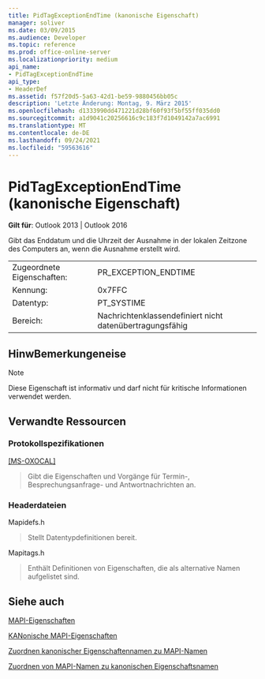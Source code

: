 ```yaml
---
title: PidTagExceptionEndTime (kanonische Eigenschaft)
manager: soliver
ms.date: 03/09/2015
ms.audience: Developer
ms.topic: reference
ms.prod: office-online-server
ms.localizationpriority: medium
api_name:
- PidTagExceptionEndTime
api_type:
- HeaderDef
ms.assetid: f57f20d5-5a63-42d1-be59-9880456bb05c
description: 'Letzte Änderung: Montag, 9. März 2015'
ms.openlocfilehash: d1333990dd471221d28bf60f93f5bf55ff035dd0
ms.sourcegitcommit: a1d9041c20256616c9c183f7d1049142a7ac6991
ms.translationtype: MT
ms.contentlocale: de-DE
ms.lasthandoff: 09/24/2021
ms.locfileid: "59563616"
---
```

# <a name="pidtagexceptionendtime-canonical-property"></a>PidTagExceptionEndTime (kanonische Eigenschaft)

  
  
**Gilt für**: Outlook 2013 | Outlook 2016 
  
Gibt das Enddatum und die Uhrzeit der Ausnahme in der lokalen Zeitzone des Computers an, wenn die Ausnahme erstellt wird.
  
|||
|:-----|:-----|
|Zugeordnete Eigenschaften:  <br/> |PR_EXCEPTION_ENDTIME  <br/> |
|Kennung:  <br/> |0x7FFC  <br/> |
|Datentyp:  <br/> |PT_SYSTIME  <br/> |
|Bereich:  <br/> |Nachrichtenklassendefiniert nicht datenübertragungsfähig  <br/> |
   
## <a name="remarks"></a>HinwBemerkungeneise

> [!NOTE]
> Diese Eigenschaft ist informativ und darf nicht für kritische Informationen verwendet werden. 
  
## <a name="related-resources"></a>Verwandte Ressourcen

### <a name="protocol-specifications"></a>Protokollspezifikationen

[[MS-OXOCAL]](https://msdn.microsoft.com/library/09861fde-c8e4-4028-9346-e7c214cfdba1%28Office.15%29.aspx)
  
> Gibt die Eigenschaften und Vorgänge für Termin-, Besprechungsanfrage- und Antwortnachrichten an.
    
### <a name="header-files"></a>Headerdateien

Mapidefs.h
  
> Stellt Datentypdefinitionen bereit.
    
Mapitags.h
  
> Enthält Definitionen von Eigenschaften, die als alternative Namen aufgelistet sind.
    
## <a name="see-also"></a>Siehe auch



[MAPI-Eigenschaften](mapi-properties.md)
  
[KANonische MAPI-Eigenschaften](mapi-canonical-properties.md)
  
[Zuordnen kanonischer Eigenschaftennamen zu MAPI-Namen](mapping-canonical-property-names-to-mapi-names.md)
  
[Zuordnen von MAPI-Namen zu kanonischen Eigenschaftsnamen](mapping-mapi-names-to-canonical-property-names.md)

